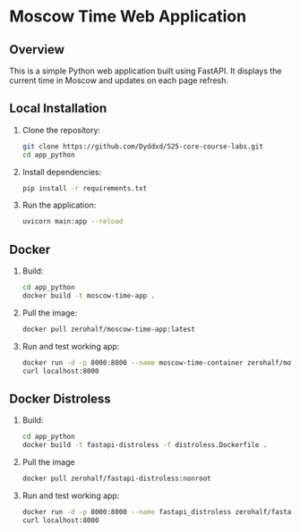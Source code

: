 # Moscow Time Web Application

## Overview
This is a simple Python web application built using FastAPI. It displays the current time in Moscow and updates on each page refresh.

## Local Installation
1. Clone the repository:
   ```bash
   git clone https://github.com/Dyddxd/S25-core-course-labs.git
   cd app_python
   ```
2. Install dependencies:
    ```bash
   pip install -r requirements.txt
    ```
3. Run the application:
    ```bash
   uvicorn main:app --reload
    ```

## Docker
1. Build:
   ```bash
   cd app_python
   docker build -t moscow-time-app .
   ```
2. Pull the image:
   ```bash
   docker pull zerohalf/moscow-time-app:latest
   ```
3. Run and test working app:
   ```bash
   docker run -d -p 8000:8000 --name moscow-time-container zerohalf/moscow-time-app:latest
   curl localhost:8000
   ```

## Docker Distroless
1. Build:
   ```bash
   cd app_python
   docker build -t fastapi-distroless -f distroless.Dockerfile .
   ```
2. Pull the image
   ```bash
   docker pull zerohalf/fastapi-distroless:nonroot
   ```
3. Run and test working app:
   ```bash
   docker run -d -p 8000:8000 --name fastapi_distroless zerohalf/fastapi-distroless:nonroot
   curl localhost:8000
   ```